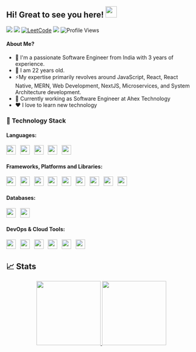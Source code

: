 

## Hi! Great to see you here! <img src="https://raw.githubusercontent.com/aemmadi/aemmadi/master/wave.gif" width="30px" height="30px">

<a href="https://www.linkedin.com/in/harishpalsande/"><img src="https://img.shields.io/badge/linkedin-%230077B5.svg?style=for-the-badge&logo=linkedin&logoColor=white"></a>
<a href="mailto:harishpalsande9@gmail.com"><img src="https://img.shields.io/badge/Gmail-D14836?style=for-the-badge&logo=gmail&logoColor=white"></a>
[![LeetCode](https://img.shields.io/badge/LeetCode-FFA116?style=for-the-badge&logo=leetcode&logoColor=black)](https://leetcode.com/harishpalsande9/)
<a href="https://www.instagram.com/harish_palsande_09/"><img src="https://img.shields.io/badge/instagram-E4405F?style=for-the-badge&logo=instagram&logoColor=white"></a>
![Profile Views](https://komarev.com/ghpvc/?username=harishpalsande9&style=flat-square)

#### About Me?

- 🏫 I'm a passionate Software Engineer from India with 3 years of experience.
- 🌱 I am 22 years old.
- ⚡️My expertise primarily revolves around JavaScript, React, React Native, MERN, Web Development, NextJS, Microservices, and System Architecture development.
- 🏢 Currently working as Software Engineer at Ahex Technology
- ♥️ I love to learn new technology


### 🔭 **Technology Stack**

#### **Languages**:

<img height=25 src="https://img.shields.io/badge/java-%23ED8B00.svg?style=for-the-badge&logo=java&logoColor=white">&nbsp;&nbsp;
<img height=25 src="https://img.shields.io/badge/javascript-%23323330.svg?style=for-the-badge&logo=javascript&logoColor=%23F7DF1E">&nbsp;&nbsp;
<img height=25 src="https://img.shields.io/badge/typescript-%23007ACC.svg?style=for-the-badge&logo=typescript&logoColor=white">&nbsp;&nbsp;
<img height=25 src="https://img.shields.io/badge/html5-%23E34F26.svg?style=for-the-badge&logo=html5&logoColor=white">&nbsp;&nbsp;
<img height=25 src="https://img.shields.io/badge/css3-%231572B6.svg?style=for-the-badge&logo=css3&logoColor=white">&nbsp;&nbsp;


#### **Frameworks, Platforms and Libraries**:

<img height=25 src="https://img.shields.io/badge/node.js-6DA55F?style=for-the-badge&logo=node.js&logoColor=white">&nbsp;&nbsp;
<img height=25 src="https://img.shields.io/badge/react-%2320232a.svg?style=for-the-badge&logo=react&logoColor=%2361DAFB">&nbsp;&nbsp;
<img height=25 src="https://img.shields.io/badge/react%20native-%23000000.svg?style=for-the-badge&logo=react&logoColor=%2361DAFB">&nbsp;&nbsp;
<img height=25 src="https://img.shields.io/badge/redux-764ABC?style=for-the-badge&logo=redux&logoColor=white">&nbsp;&nbsp;
<img height=25 src="https://img.shields.io/badge/next.js-%23E0234E.svg?style=for-the-badge&logo=next.js&logoColor=white">&nbsp;&nbsp;
<img height=25 src="https://img.shields.io/badge/express.js-%23404d59.svg?style=for-the-badge&logo=express&logoColor=%2361DAFB">&nbsp;&nbsp;
<img height=25 src="https://img.shields.io/badge/bootstrap-%23404d59.svg?style=for-the-badge&logo=bootstrap&logoColor=%2361DAFB">&nbsp;&nbsp;
<img height=25 src="https://img.shields.io/badge/tailwindcss-%23404d59.svg?style=for-the-badge&logo=tailwindcss&logoColor=%2361DAFB">&nbsp;&nbsp;
<img height=25 src="https://img.shields.io/badge/sass-%23404d59.svg?style=for-the-badge&logo=sass&logoColor=%2361DAFB">&nbsp;&nbsp;

#### **Databases**:

<img height=25 src="https://img.shields.io/badge/MongoDB-%234ea94b.svg?style=for-the-badge&logo=mongodb&logoColor=white">&nbsp;&nbsp;
<img height=25 src="https://img.shields.io/badge/mysql-%23316192.svg?style=for-the-badge&logo=mysql&logoColor=white">&nbsp;&nbsp;

#### **DevOps & Cloud Tools**:

<img height=25 src="https://img.shields.io/badge/git-%23F05033.svg?style=for-the-badge&logo=git&logoColor=white">&nbsp;&nbsp; 
<img height=25 src="https://img.shields.io/badge/gitlab-%23181717.svg?style=for-the-badge&logo=gitlab&logoColor=white">&nbsp;&nbsp;
<img height=25 src="https://img.shields.io/badge/kubernetes-%23326ce5.svg?style=for-the-badge&logo=kubernetes&logoColor=white">&nbsp;&nbsp;
<img height=25 src="https://img.shields.io/badge/docker-%230db7ed.svg?style=for-the-badge&logo=docker&logoColor=white">&nbsp;&nbsp;
<img height=25 src="https://img.shields.io/badge/aws-%23FF9900.svg?style=for-the-badge&logo=amazon-aws&logoColor=white">&nbsp;&nbsp;
<img height=25 src="https://img.shields.io/badge/microsoft%20azure-%230072C6.svg?style=for-the-badge&logo=microsoft-azure&logoColor=white">&nbsp;&nbsp;

<!-- <img height=25 src="https://img.shields.io/badge/jenkins-%232C5263.svg?style=for-the-badge&logo=jenkins&logoColor=white">&nbsp;&nbsp; -->

## 📈 Stats
<p align="center">
<a href="https://github.com/harishpalsande9">
  <img height="170em" src="https://github-readme-stats-eight-theta.vercel.app/api?username=harishpalsande9&show_icons=true&theme=algolia&include_all_commits=true&count_private=true"/>
  <img height="170em" src="https://github-readme-stats-eight-theta.vercel.app/api/top-langs/?username=harishpalsande9&layout=compact&langs_count=8&theme=algolia"/>
</a>
</p>
